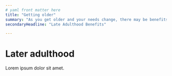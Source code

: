 ```yaml
---
# yaml front matter here
title: "Getting older"
summary: "As you get older and your needs change, there may be benefits available to help you with expenses, health care, and other new challenges."
secondaryHeadline: "Late Adulthood Benefits"

---
```



# Later adulthood

Lorem ipsum dolor sit amet.
